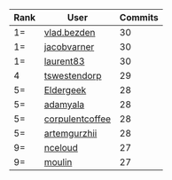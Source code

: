 | Rank | User | Commits |
|------|------|---------|
|1=|[vlad.bezden](https://github.com/vlad.bezden)|30|
|1=|[jacobvarner](https://github.com/jacobvarner)|30|
|1=|[laurent83](https://github.com/laurent83)|30|
|4|[tswestendorp](https://github.com/tswestendorp)|29|
|5=|[Eldergeek](https://github.com/Eldergeek)|28|
|5=|[adamyala](https://github.com/adamyala)|28|
|5=|[corpulentcoffee](https://github.com/corpulentcoffee)|28|
|5=|[artemgurzhii](https://github.com/artemgurzhii)|28|
|9=|[nceloud](https://github.com/nceloud)|27|
|9=|[moulin](https://github.com/moulin)|27|